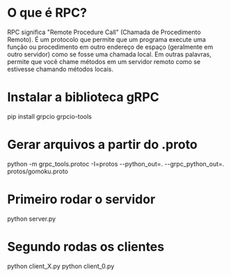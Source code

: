 # O que é RPC?

RPC significa "Remote Procedure Call" (Chamada de Procedimento Remoto). É um protocolo que permite que um programa execute uma função ou procedimento em outro endereço de espaço (geralmente em outro servidor) como se fosse uma chamada local.
Em outras palavras, permite que você chame métodos em um servidor remoto como se estivesse chamando métodos locais.

# Instalar a biblioteca gRPC

pip install grpcio grpcio-tools

# Gerar arquivos a partir do .proto

python -m grpc_tools.protoc -I=protos --python_out=. --grpc_python_out=. protos/gomoku.proto

# Primeiro rodar o servidor

python server.py

# Segundo rodas os clientes

python client_X.py
python client_0.py
